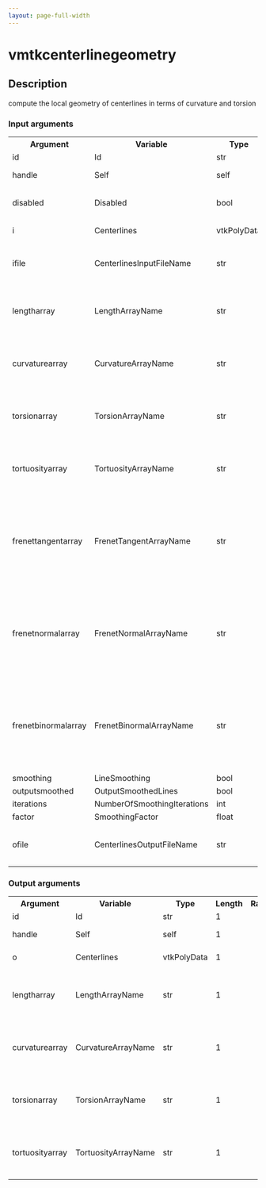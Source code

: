 ```yaml
---
layout: page-full-width
---
```

<h1>vmtkcenterlinegeometry</h1>
<h2>Description</h2>
compute the local geometry of centerlines in terms of curvature and torsion
<h3>Input arguments</h3>
<table class="vmtkscripts">
<tr>
<th>Argument</th><th>Variable</th><th>Type</th><th>Length</th><th>Range</th><th>Default</th><th>Description</th>
</tr>
<tr><td>id</td><td>Id</td><td>str</td><td>1</td><td></td><td>0</td><td>script id</td>
</tr>
<tr><td>handle</td><td>Self</td><td>self</td><td>1</td><td></td><td></td><td>handle to self</td>
</tr>
<tr><td>disabled</td><td>Disabled</td><td>bool</td><td>1</td><td></td><td>0</td><td>disable execution and piping</td>
</tr>
<tr><td>i</td><td>Centerlines</td><td>vtkPolyData</td><td>1</td><td></td><td></td><td>the input centerlines</td>
</tr>
<tr><td>ifile</td><td>CenterlinesInputFileName</td><td>str</td><td>1</td><td></td><td></td><td>filename for the default Centerlines reader</td>
</tr>
<tr><td>lengtharray</td><td>LengthArrayName</td><td>str</td><td>1</td><td></td><td>Length</td><td>name of the array where length values have to be stored</td>
</tr>
<tr><td>curvaturearray</td><td>CurvatureArrayName</td><td>str</td><td>1</td><td></td><td>Curvature</td><td>name of the array where curvature values have to be stored</td>
</tr>
<tr><td>torsionarray</td><td>TorsionArrayName</td><td>str</td><td>1</td><td></td><td>Torsion</td><td>name of the array where torsion values have to be stored</td>
</tr>
<tr><td>tortuosityarray</td><td>TortuosityArrayName</td><td>str</td><td>1</td><td></td><td>Tortuosity</td><td>name of the array where tortuosity values have to be stored</td>
</tr>
<tr><td>frenettangentarray</td><td>FrenetTangentArrayName</td><td>str</td><td>1</td><td></td><td>FrenetTangent</td><td>name of the array where tangent vectors of the Frenet reference system have to be stored</td>
</tr>
<tr><td>frenetnormalarray</td><td>FrenetNormalArrayName</td><td>str</td><td>1</td><td></td><td>FrenetNormal</td><td>name of the array where normal vectors of the Frenet reference system have to be stored</td>
</tr>
<tr><td>frenetbinormalarray</td><td>FrenetBinormalArrayName</td><td>str</td><td>1</td><td></td><td>FrenetBinormal</td><td>name of the array where binormal vectors of the Frenet reference system have to be stored</td>
</tr>
<tr><td>smoothing</td><td>LineSmoothing</td><td>bool</td><td>1</td><td></td><td>0</td><td></td>
</tr>
<tr><td>outputsmoothed</td><td>OutputSmoothedLines</td><td>bool</td><td>1</td><td></td><td>0</td><td></td>
</tr>
<tr><td>iterations</td><td>NumberOfSmoothingIterations</td><td>int</td><td>1</td><td>(0,)</td><td>100</td><td></td>
</tr>
<tr><td>factor</td><td>SmoothingFactor</td><td>float</td><td>1</td><td>(0.0,)</td><td>0.1</td><td></td>
</tr>
<tr><td>ofile</td><td>CenterlinesOutputFileName</td><td>str</td><td>1</td><td></td><td></td><td>filename for the default Centerlines writer</td>
</tr>
</table>
<h3>Output arguments</h3>
<table class="vmtkscripts">
<tr>
<th>Argument</th><th>Variable</th><th>Type</th><th>Length</th><th>Range</th><th>Default</th><th>Description</th>
</tr>
<tr><td>id</td><td>Id</td><td>str</td><td>1</td><td></td><td>0</td><td>script id</td>
</tr>
<tr><td>handle</td><td>Self</td><td>self</td><td>1</td><td></td><td></td><td>handle to self</td>
</tr>
<tr><td>o</td><td>Centerlines</td><td>vtkPolyData</td><td>1</td><td></td><td></td><td>the output centerlines</td>
</tr>
<tr><td>lengtharray</td><td>LengthArrayName</td><td>str</td><td>1</td><td></td><td>Length</td><td>name of the array where length values are stored</td>
</tr>
<tr><td>curvaturearray</td><td>CurvatureArrayName</td><td>str</td><td>1</td><td></td><td>Curvature</td><td>name of the array where curvature values are stored</td>
</tr>
<tr><td>torsionarray</td><td>TorsionArrayName</td><td>str</td><td>1</td><td></td><td>Torsion</td><td>name of the array where torsion values are stored</td>
</tr>
<tr><td>tortuosityarray</td><td>TortuosityArrayName</td><td>str</td><td>1</td><td></td><td>Tortuosity</td><td>name of the array where tortuosity values are stored</td>
</tr>
</table>

